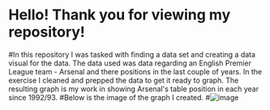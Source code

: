 # Hello! Thank you for viewing my repository! 
#In this repository I was tasked with finding a data set and creating a data visual for the data. The data used was data regarding an English Premier League team - Arsenal and there positions in the last couple of years. In the exercise I cleaned and prepped the data to get it ready to graph. The resulting graph is my work in showing Arsenal's table position in each year since 1992/93. 
#Below is the image of the graph I created.
#![image](https://user-images.githubusercontent.com/85202194/123554655-d7482480-d735-11eb-95a5-1cdf1f7b15b0.png)

